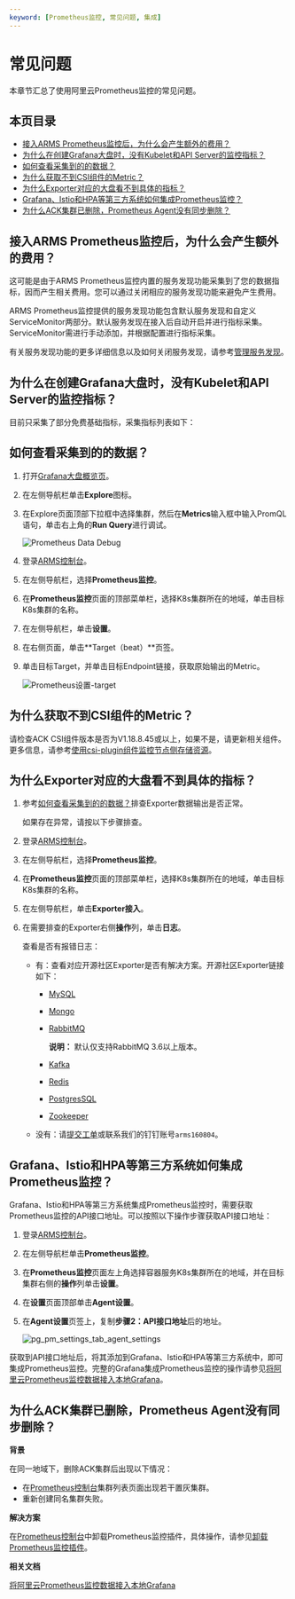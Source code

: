 ```yaml
---
keyword: [Prometheus监控, 常见问题, 集成]
---
```


# 常见问题

本章节汇总了使用阿里云Prometheus监控的常见问题。

## 本页目录

-   [接入ARMS Prometheus监控后，为什么会产生额外的费用？](#section_lfj_pvx_3s0)
-   [为什么在创建Grafana大盘时，没有Kubelet和API Server的监控指标？](#section_w18_f8p_bcs)
-   [如何查看采集到的的数据？](#section_gwh_kgt_m8k)
-   [为什么获取不到CSI组件的Metric？](#section_jvn_tk1_kln)
-   [为什么Exporter对应的大盘看不到具体的指标？](#section_6lu_wye_90h)
-   [Grafana、Istio和HPA等第三方系统如何集成Prometheus监控？](#section_zb5_wdo_ofw)
-   [为什么ACK集群已删除，Prometheus Agent没有同步删除？](#section_7v0_4pa_yom)

## 接入ARMS Prometheus监控后，为什么会产生额外的费用？

这可能是由于ARMS Prometheus监控内置的服务发现功能采集到了您的数据指标，因而产生相关费用。您可以通过关闭相应的服务发现功能来避免产生费用。

ARMS Prometheus监控提供的服务发现功能包含默认服务发现和自定义ServiceMonitor两部分。默认服务发现在接入后自动开启并进行指标采集。ServiceMonitor需进行手动添加，并根据配置进行指标采集。

有关服务发现功能的更多详细信息以及如何关闭服务发现，请参考[管理服务发现]()。

## 为什么在创建Grafana大盘时，没有Kubelet和API Server的监控指标？

目前只采集了部分免费基础指标，采集指标列表如下：



## 如何查看采集到的的数据？

1.  打开[Grafana大盘概览页](http://g.console.aliyun.com/)。

2.  在左侧导航栏单击**Explore**图标。

3.  在Explore页面顶部下拉框中选择集群，然后在**Metrics**输入框中输入PromQL语句，单击右上角的**Run Query**进行调试。

    ![Prometheus Data Debug](https://static-aliyun-doc.oss-accelerate.aliyuncs.com/assets/img/zh-CN/1155864161/p62734.png)


1.  登录[ARMS控制台](https://arms.console.aliyun.com/#/home)。

2.  在左侧导航栏，选择**Prometheus监控**。

3.  在**Prometheus监控**页面的顶部菜单栏，选择K8s集群所在的地域，单击目标K8s集群的名称。

4.  在左侧导航栏，单击**设置**。

5.  在右侧页面，单击**Target（beat）**页签。

6.  单击目标Target，并单击目标Endpoint链接，获取原始输出的Metric。

    ![Prometheus设置-target](https://static-aliyun-doc.oss-accelerate.aliyuncs.com/assets/img/zh-CN/5204787161/p261732.png)


## 为什么获取不到CSI组件的Metric？

请检查ACK CSI组件版本是否为V1.18.8.45或以上，如果不是，请更新相关组件。更多信息，请参考[使用csi-plugin组件监控节点侧存储资源](/cn.zh-CN/Kubernetes集群用户指南/存储-CSI/容器存储监控/使用csi-plugin组件监控节点侧存储资源.md)。

## 为什么Exporter对应的大盘看不到具体的指标？

1.  参考[如何查看采集到的的数据？](#section_gwh_kgt_m8k)排查Exporter数据输出是否正常。

    如果存在异常，请按以下步骤排查。

2.  登录[ARMS控制台](https://arms.console.aliyun.com/#/home)。

3.  在左侧导航栏，选择**Prometheus监控**。

4.  在**Prometheus监控**页面的顶部菜单栏，选择K8s集群所在的地域，单击目标K8s集群的名称。

5.  在左侧导航栏，单击**Exporter接入**。

6.  在需要排查的Exporter右侧**操作**列，单击**日志**。

    查看是否有报错日志：

    -   有：查看对应开源社区Exporter是否有解决方案。开源社区Exporter链接如下：
        -   [MySQL](https://github.com/prometheus/mysqld_exporter)
        -   [Mongo](https://github.com/percona/mongodb_exporter)
        -   [RabbitMQ](https://github.com/kbudde/rabbitmq_exporter)

            **说明：** 默认仅支持RabbitMQ 3.6以上版本。

        -   [Kafka](https://github.com/danielqsj/kafka_exporter)
        -   [Redis](https://github.com/oliver006/redis_exporter)
        -   [PostgresSQL](https://github.com/prometheus-community/postgres_exporter)
        -   [Zookeeper](https://github.com/carlpett/zookeeper_exporter)
    -   没有：请[提交工单](https://selfservice.console.aliyun.com/ticket/category/arms)或联系我们的钉钉账号`arms160804`。

## Grafana、Istio和HPA等第三方系统如何集成Prometheus监控？

Grafana、Istio和HPA等第三方系统集成Prometheus监控时，需要获取Prometheus监控的API接口地址。可以按照以下操作步骤获取API接口地址：

1.  登录[ARMS控制台](https://arms.console.aliyun.com/#/home)。

2.  在左侧导航栏单击**Prometheus监控**。

3.  在**Prometheus监控**页面左上角选择容器服务K8s集群所在的地域，并在目标集群右侧的**操作**列单击**设置**。

4.  在**设置**页面顶部单击**Agent设置**。

5.  在**Agent设置**页签上，复制**步骤2：API接口地址**后的地址。

    ![pg_pm_settings_tab_agent_settings](https://static-aliyun-doc.oss-accelerate.aliyuncs.com/assets/img/zh-CN/4584298951/p103094.png)


获取到API接口地址后，将其添加到Grafana、Istio和HPA等第三方系统中，即可集成Prometheus监控。完整的Grafana集成Prometheus监控的操作请参见[将阿里云Prometheus监控数据接入本地Grafana]()。

## 为什么ACK集群已删除，Prometheus Agent没有同步删除？

**背景**

在同一地域下，删除ACK集群后出现以下情况：

-   在[Prometheus控制台](https://prometheus.console.aliyun.com/#/home)集群列表页面出现若干置灰集群。
-   重新创建同名集群失败。

**解决方案**

在[Prometheus控制台](https://prometheus.console.aliyun.com/#/home)中卸载Prometheus监控插件，具体操作，请参见[卸载Prometheus监控插件]()。

**相关文档**  


[将阿里云Prometheus监控数据接入本地Grafana]()

